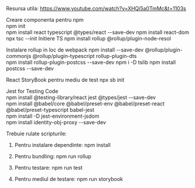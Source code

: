 Resursa utila: https://www.youtube.com/watch?v=XHQi5a0TmMc&t=1103s

Creare componenta pentru npm	
npm init	
npm install react typescript @types/react --save-dev
npm install react-dom
npx tsc --init	Initiere TS
npm install rollup @rollup/plugin-node-resol	

Instalare rollup in loc de webpack
npm install --save-dev @rollup/plugin-commonjs @rollup/plugin-typescript rollup-plugin-dts	
npm install rollup-plugin-postcss --save-dev
npm i -D tslib	npm install postcss --save-dev
	
	
React StoryBook pentru mediu de test
npx sb init
	
	
Jest for Testing Code	
npm install @testing-library/react jest @types/jest --save-dev	
npm install @babel/core @babel/preset-env @babel/preset-react @babel/preset-typescript babel-jest	
npm install -D jest-environment-jsdom	
npm install identity-obj-proxy --save-dev	
	

Trebuie rulate scripturile:
1. Pentru instalare dependinte:
npm install

2. Pentru bundling:
npm run rollup

3. Pentru testare:
npm run test

4. Pentru mediul de testare:
npm run storybook
